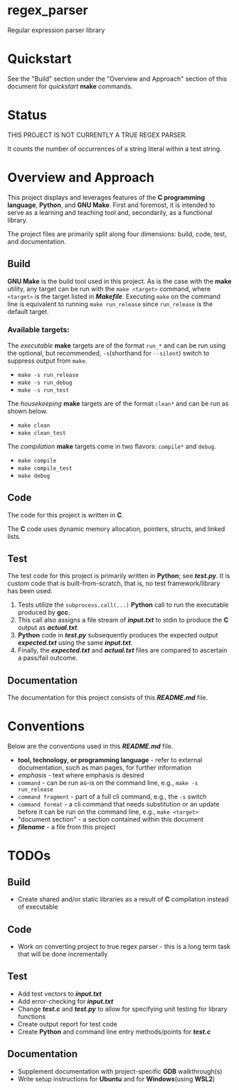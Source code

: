 [//]: # (Copyright 2023 Ambareesh Pandit)

[//]: # ()
[//]: # (Licensed under the Apache License, Version 2.0 &#40;the "License"&#41;;)

[//]: # (you may not use this file except in compliance with the License.)

[//]: # (You may obtain a copy of the License at)

[//]: # ()
[//]: # (       http://www.apache.org/licenses/LICENSE-2.0)

[//]: # ()
[//]: # (Unless required by applicable law or agreed to in writing, software)

[//]: # (distributed under the License is distributed on an "AS IS" BASIS,)

[//]: # (WITHOUT WARRANTIES OR CONDITIONS OF ANY KIND, either express or implied.)

[//]: # (See the License for the specific language governing permissions and)

[//]: # (limitations under the License.)

# regex_parser
Regular expression parser library

# Quickstart
See the "Build" section under the "Overview and Approach" section of this document for *quickstart* **make** commands.

# Status
THIS PROJECT IS NOT CURRENTLY A TRUE REGEX PARSER.

It counts the number of occurrences of a string literal within a test string.

# Overview and Approach
This project displays and leverages features of the **C programming language**, **Python**,
and **GNU Make**. First and foremost, it is intended to serve as a learning and teaching tool
and, secondarily, as a functional library.

The project files are primarily split along four dimensions: build, code, test, and documentation.

## Build
**GNU Make** is the build tool used in this project. As is the case with the **make** utility, any target can be
run with the `make <target>` command, where `<target>` is the target listed in ***Makefile***. Executing `make`
on the command line is equivalent to running `make run_release` since `run_release` is the default target.

### Available targets:
The *executable* **make** targets are of the format `run_*` and can be run using the optional, but recommended,
`-s`(shorthand for `--silent`) switch to suppress output from `make`.
+ `make -s run_release`
+ `make -s run_debug`
+ `make -s run_test`

The *housekeeping* **make** targets are of the format `clean*` and can be run as shown below.
+ `make clean`
+ `make clean_test`

The *compilation* **make** targets come in two flavors: `compile*` and `debug`.
+ `make compile`
+ `make compile_test`
+ `make debug`

## Code
The code for this project is written in **C**.

The **C** code uses dynamic memory allocation, pointers, structs, and linked lists.

## Test
The test code for this project is primarily written in **Python**; see ***test.py***. It is custom code that is built-from-scratch,
that is, no test framework/library has been used.
1. Tests utilize the `subprocess.call(...)` **Python** call to run the executable produced by **gcc**.
2. This call also assigns a file stream of ***input.txt*** to stdin to produce the **C** output as ***actual.txt***.
3. **Python** code in ***test.py*** subsequently produces the expected output ***expected.txt*** using the same ***input.txt***.
4. Finally, the ***expected.txt*** and ***actual.txt*** files are compared to ascertain a pass/fail outcome. 

## Documentation
The documentation for this project consists of this ***README.md*** file.

# Conventions
Below are the conventions used in this ***README.md*** file.

- **tool, technology, or programming language** - refer to external documentation, such as man pages, for further information
- *emphasis* - text where emphasis is desired
- `command` - can be run as-is on the command line, e.g., `make -s run_release`
- `command fragment` - part of a full cli command, e.g., the `-s` switch
- `command format` - a cli command that needs substitution or an update before it can be
run on the command line, e.g., `make <target>`
- "document section" - a section contained within this document
- ***filename*** - a file from this project

# TODOs
## Build
- Create shared and/or static libraries as a result of **C** compilation instead of executable
## Code
- Work on converting project to true regex parser - this is a long term task that will be done incrementally
## Test
- Add test vectors to ***input.txt***
- Add error-checking for ***input.txt***
- Change ***test.c*** and ***test.py*** to allow for specifying unit testing for library functions
- Create output report for test code
- Create **Python** and command line entry methods/points for ***test.c***
## Documentation
- Supplement documentation with project-specific **GDB** walkthrough(s)
- Write setup instructions for **Ubuntu** and for **Windows**(using **WSL2**)